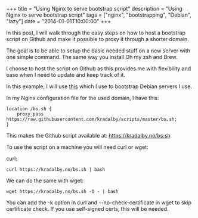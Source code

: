 +++
title = "Using Nginx to serve bootstrap script"
description = "Using Nginx to serve bootstrap script"
tags = ["nginx", "bootstrapping", "Debian", "lazy"]
date = "2014-01-01T10:00:00"
+++

In this post, I will walk through the easy steps on how to host a bootstrap script on Github and make it possible to proxy it through a shorter domain.

The goal is to be able to setup the basic needed stuff on a new server with one simple command. The same way you install Oh my zsh and Brew.

I choose to host the script on Github as this provides me with flexibility and ease when I need to update and keep track of it.

In this example, I will use [this](https://raw.githubusercontent.com/kradalby/scripts/master/bs.sh) which I use to bootstrap Debian servers I use.

In my Nginx configuration file for the used domain, I have this:

    
    location /bs.sh {
        proxy_pass https://raw.githubusercontent.com/kradalby/scripts/master/bs.sh;
    }

This makes the Github script available at: https://kradalby.no/bs.sh

To use the script on a machine you will need curl or wget:

curl:

    
    curl https://kradalby.no/bs.sh | bash

We can do the same with wget:

    
    wget https://kradalby.no/bs.sh -O - | bash

You can add the -k option in curl and --no-check-certificate in wget to skip certificate check. If you use self-signed certs, this will be needed.

